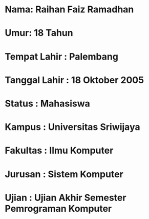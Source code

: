 # Nama: Raihan Faiz Ramadhan
# Umur: 18 Tahun
# Tempat Lahir : Palembang
# Tanggal Lahir : 18 Oktober 2005
# Status : Mahasiswa
# Kampus : Universitas Sriwijaya
# Fakultas : Ilmu Komputer
# Jurusan : Sistem Komputer
# Ujian : Ujian Akhir Semester Pemrograman Komputer
